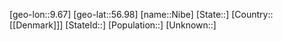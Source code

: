 ﻿---
location: [56.98,9.67]
type: City
tags:
- geo/City


SpocWebEntityId: 32892
isDeleted: false
confidential: public

---
[geo-lon::9.67]
[geo-lat::56.98]
[name::Nibe]
[State::]
[Country::[[Denmark]]]
[StateId::]
[Population::]
[Unknown::]

